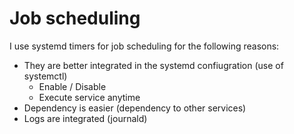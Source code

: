 # Job scheduling

I use systemd timers for job scheduling for the following reasons:
  - They are better integrated in the systemd confiugration (use of systemctl)
    - Enable / Disable
    - Execute service anytime
  - Dependency is easier (dependency to other services)
  - Logs are integrated (journald)
